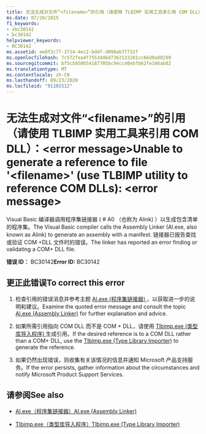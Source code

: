 ```yaml
---
title: 无法生成对文件“<filename>”的引用（请使用 TLBIMP 实用工具来引用 COM DLL）：<error message>
ms.date: 07/20/2015
f1_keywords:
- vbc30142
- bc30142
helpviewer_keywords:
- BC30142
ms.assetid: ee0f2c77-3714-4ec2-bddf-d098ab77722f
ms.openlocfilehash: 7c572fea4f7553dd6d7362133281cc66d0a80299
ms.sourcegitcommit: bf5c5850654187705bc94cc40ebfb62fe346ab02
ms.translationtype: MT
ms.contentlocale: zh-CN
ms.lasthandoff: 09/23/2020
ms.locfileid: "91101512"
---
```

# <a name="unable-to-generate-a-reference-to-file-filename-use-tlbimp-utility-to-reference-com-dlls-error-message"></a><span data-ttu-id="19cde-102">无法生成对文件“\<filename>”的引用（请使用 TLBIMP 实用工具来引用 COM DLL）：\<error message></span><span class="sxs-lookup"><span data-stu-id="19cde-102">Unable to generate a reference to file '\<filename>' (use TLBIMP utility to reference COM DLLs): \<error message></span></span>

<span data-ttu-id="19cde-103">Visual Basic 编译器调用程序集链接器 ( # A0 （也称为 Alink) ）以生成包含清单的程序集。</span><span class="sxs-lookup"><span data-stu-id="19cde-103">The Visual Basic compiler calls the Assembly Linker (Al.exe, also known as Alink) to generate an assembly with a manifest.</span></span> <span data-ttu-id="19cde-104">链接器已报告查找或验证 COM +DLL 文件时的错误。</span><span class="sxs-lookup"><span data-stu-id="19cde-104">The linker has reported an error finding or validating a COM+ DLL file.</span></span>  
  
 <span data-ttu-id="19cde-105">**错误 ID：** BC30142</span><span class="sxs-lookup"><span data-stu-id="19cde-105">**Error ID:** BC30142</span></span>  
  
## <a name="to-correct-this-error"></a><span data-ttu-id="19cde-106">更正此错误</span><span class="sxs-lookup"><span data-stu-id="19cde-106">To correct this error</span></span>  
  
1. <span data-ttu-id="19cde-107">检查引用的错误消息并参考主题  [Al.exe (程序集链接器) ](../../framework/tools/al-exe-assembly-linker.md) ，以获取进一步的说明和建议。</span><span class="sxs-lookup"><span data-stu-id="19cde-107">Examine the quoted error message and consult the topic  [Al.exe (Assembly Linker)](../../framework/tools/al-exe-assembly-linker.md) for further explanation and advice.</span></span>  
  
2. <span data-ttu-id="19cde-108">如果所需引用指向 COM DLL 而不是 COM + DLL，请使用 [Tlbimp.exe (类型库导入程序) ](../../framework/tools/tlbimp-exe-type-library-importer.md) 生成引用。</span><span class="sxs-lookup"><span data-stu-id="19cde-108">If the desired reference is to a COM DLL rather than a COM+ DLL, use the [Tlbimp.exe (Type Library Importer)](../../framework/tools/tlbimp-exe-type-library-importer.md) to generate the reference.</span></span>  
  
3. <span data-ttu-id="19cde-109">如果仍然出现错误，则收集有关该情况的信息并通知 Microsoft 产品支持服务。</span><span class="sxs-lookup"><span data-stu-id="19cde-109">If the error persists, gather information about the circumstances and notify Microsoft Product Support Services.</span></span>  
  
## <a name="see-also"></a><span data-ttu-id="19cde-110">请参阅</span><span class="sxs-lookup"><span data-stu-id="19cde-110">See also</span></span>

- [<span data-ttu-id="19cde-111">Al.exe（程序集链接器）</span><span class="sxs-lookup"><span data-stu-id="19cde-111">Al.exe (Assembly Linker)</span></span>](../../framework/tools/al-exe-assembly-linker.md)

- [<span data-ttu-id="19cde-112">Tlbimp.exe（类型库导入程序）</span><span class="sxs-lookup"><span data-stu-id="19cde-112">Tlbimp.exe (Type Library Importer)</span></span>](../../framework/tools/tlbimp-exe-type-library-importer.md)
